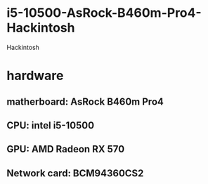 # i5-10500-AsRock-B460m-Pro4-Hackintosh
Hackintosh
# hardware
## matherboard: AsRock B460m Pro4
## CPU: intel i5-10500
## GPU: AMD Radeon RX 570
## Network card: BCM94360CS2

